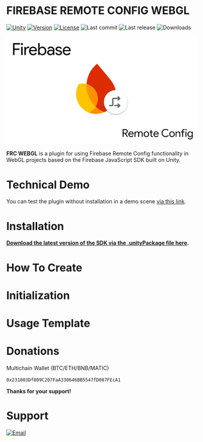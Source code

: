 # FIREBASE REMOTE CONFIG WEBGL

[![Unity](https://img.shields.io/badge/Unity-2020.1+-2296F3.svg?color=318CE7&style=flat-square&logo=Unity&logoColor=E0FFFF)](https://unity.com/releases/editor/archive)
[![Version](https://img.shields.io/github/package-json/v/MrVeit/Firebase-Remote-Config-WebGL?color=318CE7&style=flat-square&logo=buffer&logoColor=E0FFFF)](package.json)
[![License](https://img.shields.io/github/license/MrVeit/Firebase-Remote-Config-WebGL?color=318CE7&style=flat-square&logo=github&logoColor=E0FFFF)](LICENSE)
![Last commit](https://img.shields.io/github/last-commit/MrVeit/Firebase-Remote-Config-WebGL/master?color=318CE7&style=flat-square&logo=alwaysdata&logoColor=E0FFFF)
![Last release](https://img.shields.io/github/release-date/MrVeit/Firebase-Remote-Config-WebGL?color=318CE7&style=flat-square&logo=Dropbox&logoColor=E0FFFF)
![Downloads](https://img.shields.io/github/downloads/MrVeit/Firebase-Remote-Config-WebGL/total?color=318CE7&style=flat-square&logo=codeigniter&logoColor=E0FFFF)

<p align="left">
 <img width="600px" src="https://github.com/MrVeit/Firebase-Remote-Config-WebGL/blob/master/Assets/pluginMainBackground.png" alt="qr"/>
</p>

**FRC WEBGL** is a plugin for using Firebase Remote Config functionality in WebGL projects based on the Firebase JavaScript SDK built on Unity.

# Technical Demo

You can test the plugin without installation in a demo scene [via this link](https://mrveit.github.io/Firebase-Remote-Config-WebGL/).

# Installation

**[Download the latest version of the SDK via the .unityPackage file here](https://github.com/MrVeit/Firebase-Remote-Config-WebGL/releases).**

# How To Create

# Initialization

# Usage Template

# Donations

Multichain Wallet (BTC/ETH/BNB/MATIC)
```
0x231803Df809C207FaA330646BB5547fD087FEcA1
```

**Thanks for your support!**

# Support

[![Email](https://img.shields.io/badge/-gmail-090909?style=for-the-badge&logo=gmail)](https://mail.google.com/mail/?view=cm&fs=1&to=misster.veit@gmail.com)
